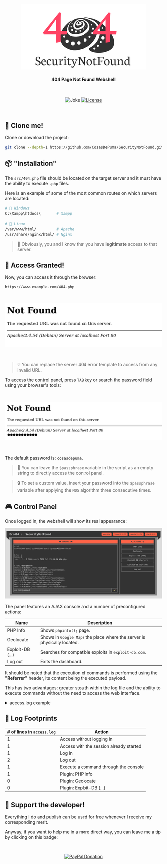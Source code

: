 
<div align="center">
  <img src=".github/readme/logo.png" alt="SecurityNotFound" width="400">
  <h4>404 Page Not Found Webshell</h4>
  <br/>
</div>

<p align="center">
    <img src="https://img.shields.io/badge/404-badge%20not%20found-333333.svg?style=for-the-badge" alt="Joke">
    <a href="https://github.com/CosasDePuma/SecurityNotFound/blob/master/LICENSE">
      <img src="https://img.shields.io/github/license/CosasDePuma/SecurityNotFound.svg?style=for-the-badge" alt="License">
    </a>
</p>
<br>

## 📼 Clone me!

Clone or download the project:

```sh
git clone --depth=1 https://github.com/CosasDePuma/SecurityNotFound.git
```

## 📦 "Installation"

The `src/404.php` file should be located on the target server and it must have the ability to execute `.php` files.

Here is an example of some of the most common routes on which servers are located:

```sh
# 🏁 Windows
C:\Xampp\htdocs\       # Xampp

# 🐧 Linux
/var/www/html/         # Apache
/usr/share/nginx/html/ # Nginx
```

> 👮 Obviously, you and I know that you have **legitimate** access to that server.


## 🚪 Access Granted!

Now, you can access it through the browser:

```sh
https://www.example.com/404.php
```

<br>
<p align="center"><img src=".github/readme/404.png"/></p>
<br>

> 💡 You can replace the server 404 error template to access from any invalid URL.

To access the control panel, press `TAB` key or search the password field using your browser's tools:

<br>
<p align="center"><img src=".github/readme/secret.png"/></p>
<br>

The default password is: `cosasdepuma`.

> 🥚 You can leave the `$passphrase` variable in the script as an empty string to directly access the control panel.

> 🔒 To set a custom value, insert your password into the `$passphrase` variable after applying the ``MD5`` algorithm three consecutive times.

## 🎮 Control Panel

Once logged in, the webshell will show its real appearance:

<p align="center">
  <img src=".github/readme/webshell.png"/>
</p>

The panel features an AJAX console and a number of preconfigured actions:

| Name | Description |
| --- | --- |
| PHP Info | Shows `phpinfo();` page. |
| Geolocate | Shows in `Google Maps` the place where the server is physically located. |
| Exploit-DB (...) | Searches for compatible exploits in `exploit-db.com`. |
| Log out | Exits the dashboard. |

It should be noted that the execution of commands is performed using the **"Referrer"** header, its content being the executed payload.

This has two advantages: greater stealth within the log file and the ability to execute commands without the need to access the web interface.

<details>
<summary>access.log example</summary>

```log
172.18.0.1 - - [25/Jul/2022:04:52:17 +0000] "GET /404.php HTTP/1.1" 404 771 "-" "Mozilla/5.0 (X11; Linux x86_64; rv:102.0) Gecko/20100101 Firefox/102.0"
172.18.0.1 - - [25/Jul/2022:04:52:21 +0000] "POST /404.php HTTP/1.1" 404 3560 "http://localhost/404.php" "Mozilla/5.0 (X11; Linux x86_64; rv:102.0) Gecko/20100101 Firefox/102.0"
172.18.0.1 - - [25/Jul/2022:04:52:27 +0000] "GET /404.php HTTP/1.1" 404 375 "-" "Mozilla/5.0 (X11; Linux x86_64; rv:102.0) Gecko/20100101 Firefox/102.0"
172.18.0.1 - - [25/Jul/2022:04:52:31 +0000] "GET /404.php HTTP/1.1" 404 470 "-" "Mozilla/5.0 (X11; Linux x86_64; rv:102.0) Gecko/20100101 Firefox/102.0"
172.18.0.1 - - [25/Jul/2022:04:52:37 +0000] "GET /404.php?p HTTP/1.1" 404 75790 "http://localhost/404.php" "Mozilla/5.0 (X11; Linux x86_64; rv:102.0) Gecko/20100101 Firefox/102.0"
172.18.0.1 - - [25/Jul/2022:04:52:41 +0000] "GET /404.php HTTP/1.1" 404 3560 "-" "Mozilla/5.0 (X11; Linux x86_64; rv:102.0) Gecko/20100101 Firefox/102.0"
172.18.0.1 - - [25/Jul/2022:04:52:43 +0000] "GET /404.php?c HTTP/1.1" 302 373 "http://localhost/404.php" "Mozilla/5.0 (X11; Linux x86_64; rv:102.0) Gecko/20100101 Firefox/102.0"
172.18.0.1 - - [25/Jul/2022:04:52:43 +0000] "GET /404.php HTTP/1.1" 404 771 "http://localhost/404.php" "Mozilla/5.0 (X11; Linux x86_64; rv:102.0) Gecko/20100101 Firefox/102.0"
```

</details>

## 📜 Log Footprints

| # of lines in `access.log` | Action |
| --- | --- |
| 1 | Access without logging in |
| 1 | Access with the session already started |
| 1 | Log in |
| 2 | Log out |
| 1 | Execute a command through the console |
| 1 | Plugin: PHP Info
| 0 | Plugin: Geolocate
| 0 | Plugin: Exploit-DB (...)

## 🐙 Support the developer!

Everything I do and publish can be used for free whenever I receive my corresponding merit.

Anyway, if you want to help me in a more direct way, you can leave me a tip by clicking on this badge:

<br>
<p align="center">
  <a href="https://www.paypal.me/cosasdepuma/">
    <img src="https://img.shields.io/badge/Donate-PayPal-blue.svg?style=for-the-badge" alt="PayPal Donation" />
  </a>
</p>
<br>